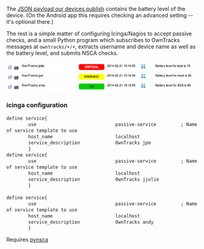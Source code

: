 
The [JSON payload our devices publish](https://github.com/owntracks/owntracks/wiki/JSON) contains the battery level of the device. (On the Android app this requires checking an advanced setting -- it's optional there.)

The rest is a simple matter of configuring Icinga/Nagios to accept passive checks, and a small Python program which subscribes to OwnTracks messages at `owntracks/+/+`, extracts username and device name as well as the battery level, and submits NSCA checks.


![Icinga](screenshot.png)

### icinga configuration

```
define service{
        use                             passive-service         ; Name of service template to use
        host_name                       localhost
        service_description             OwnTracks jpm
        }
define service{
        use                             passive-service         ; Name of service template to use
        host_name                       localhost
        service_description             OwnTracks jjolie
        }

define service{
        use                             passive-service         ; Name of service template to use
        host_name                       localhost
        service_description             OwnTracks andy
        }
```

Requires [pynsca](https://github.com/djmitche/pynsca)
